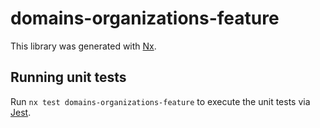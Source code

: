 # domains-organizations-feature

This library was generated with [Nx](https://nx.dev).

## Running unit tests

Run `nx test domains-organizations-feature` to execute the unit tests via [Jest](https://jestjs.io).
